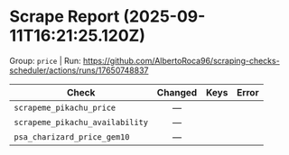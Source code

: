 # Scrape Report (2025-09-11T16:21:25.120Z)

Group: `price`  |  Run: https://github.com/AlbertoRoca96/scraping-checks-scheduler/actions/runs/17650748837

| Check | Changed | Keys | Error |
|---|:---:|:--|:--|
| `scrapeme_pikachu_price` | — |  |  |
| `scrapeme_pikachu_availability` | — |  |  |
| `psa_charizard_price_gem10` | — |  |  |
